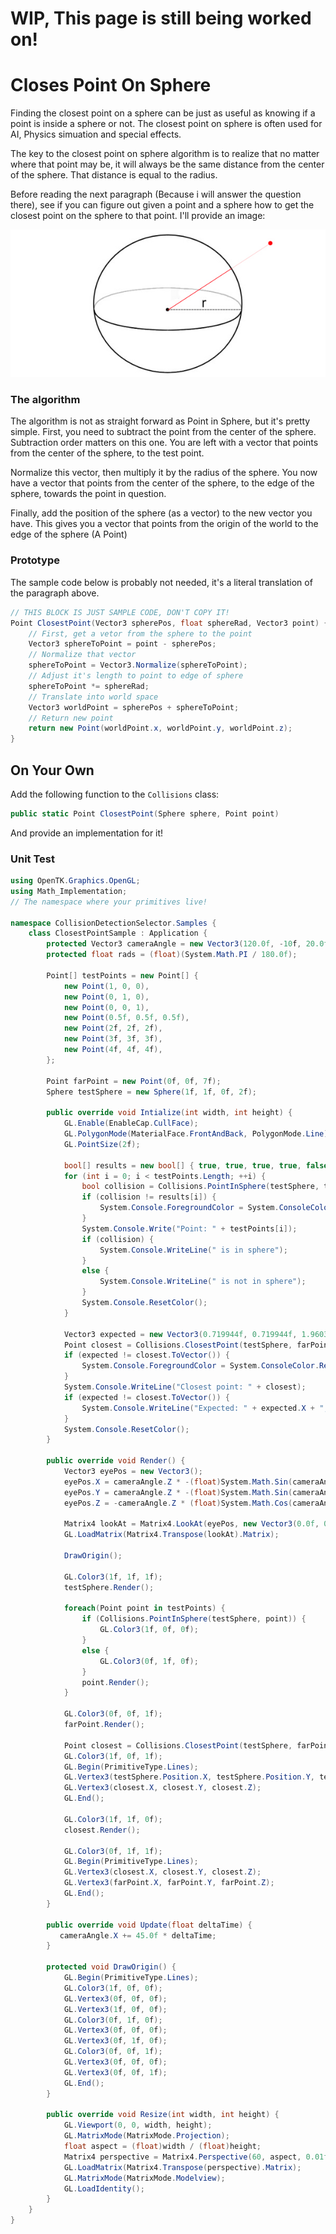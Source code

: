 # WIP, This page is still being worked on!

# Closes Point On Sphere

Finding the closest point on a sphere can be just as useful as knowing if a point is inside a sphere or not. The closest point on sphere is often used for AI, Physics simuation and special effects.

The key to the closest point on sphere algorithm is to realize that no matter where that point may be, it will always be the same distance from the center of the sphere. That distance is equal to the radius.

Before reading the next paragraph (Because i will answer the question there), see if you can figure out given a point and a sphere how to get the closest point on the sphere to that point. I'll provide an image:

![SAMPLE](closest_point_on_sphere.jpg)

### The algorithm

The algorithm is not as straight forward as Point in Sphere, but it's pretty simple. First, you need to subtract the point from the center of the sphere. Subtraction order matters on this one. You are left with a vector that points from the center of the sphere, to the test point.

Normalize this vector, then multiply it by the radius of the sphere. You now have a vector that points from the center of the sphere, to the edge of the sphere, towards the point in question.

Finally, add the position of the sphere (as a vector) to the new vector you have. This gives you a vector that points from the origin of the world to the edge of the sphere (A Point)

### Prototype

The sample code below is probably not needed, it's a literal translation of the paragraph above. 

```cs
// THIS BLOCK IS JUST SAMPLE CODE, DON'T COPY IT!
Point ClosestPoint(Vector3 spherePos, float sphereRad, Vector3 point) {
    // First, get a vetor from the sphere to the point
    Vector3 sphereToPoint = point - spherePos;
    // Normalize that vector
    sphereToPoint = Vector3.Normalize(sphereToPoint);
    // Adjust it's length to point to edge of sphere
    sphereToPoint *= sphereRad;
    // Translate into world space
    Vector3 worldPoint = spherePos + sphereToPoint;
    // Return new point
    return new Point(worldPoint.x, worldPoint.y, worldPoint.z);
}
```

## On Your Own

Add the following function to the ```Collisions``` class:

```cs
public static Point ClosestPoint(Sphere sphere, Point point)
```

And provide an implementation for it!

### Unit Test

```cs
using OpenTK.Graphics.OpenGL;
using Math_Implementation;
// The namespace where your primitives live!

namespace CollisionDetectionSelector.Samples {
    class ClosestPointSample : Application {
        protected Vector3 cameraAngle = new Vector3(120.0f, -10f, 20.0f);
        protected float rads = (float)(System.Math.PI / 180.0f);

        Point[] testPoints = new Point[] {
            new Point(1, 0, 0),
            new Point(0, 1, 0),
            new Point(0, 0, 1),
            new Point(0.5f, 0.5f, 0.5f),
            new Point(2f, 2f, 2f),
            new Point(3f, 3f, 3f),
            new Point(4f, 4f, 4f),
        };

        Point farPoint = new Point(0f, 0f, 7f);
        Sphere testSphere = new Sphere(1f, 1f, 0f, 2f);

        public override void Intialize(int width, int height) {
            GL.Enable(EnableCap.CullFace);
            GL.PolygonMode(MaterialFace.FrontAndBack, PolygonMode.Line);
            GL.PointSize(2f);

            bool[] results = new bool[] { true, true, true, true, false, false, false };
            for (int i = 0; i < testPoints.Length; ++i) {
                bool collision = Collisions.PointInSphere(testSphere, testPoints[i]);
                if (collision != results[i]) {
                    System.Console.ForegroundColor = System.ConsoleColor.Red;
                }
                System.Console.Write("Point: " + testPoints[i]);
                if (collision) {
                    System.Console.WriteLine(" is in sphere");
                }
                else {
                    System.Console.WriteLine(" is not in sphere");
                }
                System.Console.ResetColor();
            }

            Vector3 expected = new Vector3(0.719944f, 0.719944f, 1.960392f);
            Point closest = Collisions.ClosestPoint(testSphere, farPoint);
            if (expected != closest.ToVector()) {
                System.Console.ForegroundColor = System.ConsoleColor.Red;
            }
            System.Console.WriteLine("Closest point: " + closest);
            if (expected != closest.ToVector()) {
                System.Console.WriteLine("Expected: " + expected.X + ", " + expected.Y + ", " + expected.Z);
            }
            System.Console.ResetColor();
        }

        public override void Render() {
            Vector3 eyePos = new Vector3();
            eyePos.X = cameraAngle.Z * -(float)System.Math.Sin(cameraAngle.X * rads * (float)System.Math.Cos(cameraAngle.Y * rads));
            eyePos.Y = cameraAngle.Z * -(float)System.Math.Sin(cameraAngle.Y * rads);
            eyePos.Z = -cameraAngle.Z * (float)System.Math.Cos(cameraAngle.X * rads * (float)System.Math.Cos(cameraAngle.Y * rads));
            
            Matrix4 lookAt = Matrix4.LookAt(eyePos, new Vector3(0.0f, 0.0f, 0.0f), new Vector3(0.0f, 1.0f, 0.0f));
            GL.LoadMatrix(Matrix4.Transpose(lookAt).Matrix);

            DrawOrigin();

            GL.Color3(1f, 1f, 1f);
            testSphere.Render();

            foreach(Point point in testPoints) {
                if (Collisions.PointInSphere(testSphere, point)) {
                    GL.Color3(1f, 0f, 0f);
                }
                else {
                    GL.Color3(0f, 1f, 0f);
                }
                point.Render();
            }

            GL.Color3(0f, 0f, 1f);
            farPoint.Render();

            Point closest = Collisions.ClosestPoint(testSphere, farPoint);
            GL.Color3(1f, 0f, 1f);
            GL.Begin(PrimitiveType.Lines);
            GL.Vertex3(testSphere.Position.X, testSphere.Position.Y, testSphere.Position.Z);
            GL.Vertex3(closest.X, closest.Y, closest.Z);
            GL.End();

            GL.Color3(1f, 1f, 0f);
            closest.Render();

            GL.Color3(0f, 1f, 1f);
            GL.Begin(PrimitiveType.Lines);
            GL.Vertex3(closest.X, closest.Y, closest.Z);
            GL.Vertex3(farPoint.X, farPoint.Y, farPoint.Z);
            GL.End();
        }

        public override void Update(float deltaTime) {
           cameraAngle.X += 45.0f * deltaTime;
        }

        protected void DrawOrigin() {
            GL.Begin(PrimitiveType.Lines);
            GL.Color3(1f, 0f, 0f);
            GL.Vertex3(0f, 0f, 0f);
            GL.Vertex3(1f, 0f, 0f);
            GL.Color3(0f, 1f, 0f);
            GL.Vertex3(0f, 0f, 0f);
            GL.Vertex3(0f, 1f, 0f);
            GL.Color3(0f, 0f, 1f);
            GL.Vertex3(0f, 0f, 0f);
            GL.Vertex3(0f, 0f, 1f);
            GL.End();
        }

        public override void Resize(int width, int height) {
            GL.Viewport(0, 0, width, height);
            GL.MatrixMode(MatrixMode.Projection);
            float aspect = (float)width / (float)height;
            Matrix4 perspective = Matrix4.Perspective(60, aspect, 0.01f, 1000.0f);
            GL.LoadMatrix(Matrix4.Transpose(perspective).Matrix);
            GL.MatrixMode(MatrixMode.Modelview);
            GL.LoadIdentity();
        }
    }
}
```